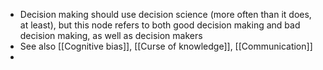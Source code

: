 - Decision making should use decision science (more often than it does, at least), but this node refers to both good decision making and bad decision making, as well as decision makers
- See also [[Cognitive bias]], [[Curse of knowledge]], [[Communication]]
-